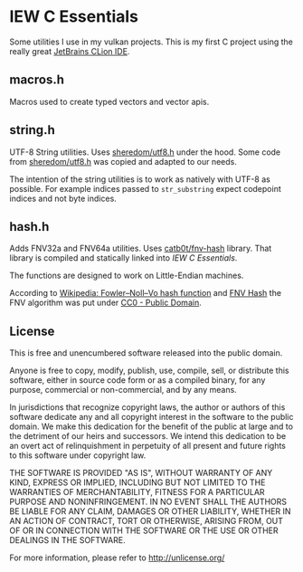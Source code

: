 # IEW C Essentials

Some utilities I use in my vulkan projects. This is my first C project 
using the really great [JetBrains CLion IDE][2].

## macros.h

Macros used to create typed vectors and vector apis.

## string.h

UTF-8 String utilities. Uses [sheredom/utf8.h][1] under the hood.
Some code from [sheredom/utf8.h][1] was copied and adapted to our
needs.

The intention of the string utilities is to work as natively with
UTF-8 as possible. For example indices passed to `str_substring` 
expect codepoint indices and not byte indices.

## hash.h
Adds FNV32a and FNV64a utilities. Uses [catb0t/fnv-hash][3] library. That 
library is compiled and statically linked into *IEW C Essentials*.

The functions are designed to work on Little-Endian machines.

According to [Wikipedia: Fowler–Noll–Vo hash function][4] and [FNV Hash][5]
the FNV algorithm was put under [CC0 - Public Domain][6]. 

## License

This is free and unencumbered software released into the public domain.

Anyone is free to copy, modify, publish, use, compile, sell, or
distribute this software, either in source code form or as a compiled
binary, for any purpose, commercial or non-commercial, and by any
means.

In jurisdictions that recognize copyright laws, the author or authors
of this software dedicate any and all copyright interest in the
software to the public domain. We make this dedication for the benefit
of the public at large and to the detriment of our heirs and
successors. We intend this dedication to be an overt act of
relinquishment in perpetuity of all present and future rights to this
software under copyright law.

THE SOFTWARE IS PROVIDED "AS IS", WITHOUT WARRANTY OF ANY KIND,
EXPRESS OR IMPLIED, INCLUDING BUT NOT LIMITED TO THE WARRANTIES OF
MERCHANTABILITY, FITNESS FOR A PARTICULAR PURPOSE AND NONINFRINGEMENT.
IN NO EVENT SHALL THE AUTHORS BE LIABLE FOR ANY CLAIM, DAMAGES OR
OTHER LIABILITY, WHETHER IN AN ACTION OF CONTRACT, TORT OR OTHERWISE,
ARISING FROM, OUT OF OR IN CONNECTION WITH THE SOFTWARE OR THE USE OR
OTHER DEALINGS IN THE SOFTWARE.

For more information, please refer to <http://unlicense.org/>


[1]: https://github.com/sheredom/utf8.h
[2]: https://www.jetbrains.com/clion/
[3]: https://github.com/catb0t/fnv-hash
[4]: https://en.wikipedia.org/wiki/Fowler%E2%80%93Noll%E2%80%93Vo_hash_function#Overview
[5]: http://www.isthe.com/chongo/tech/comp/fnv/index.html#public_domain
[6]: http://www.isthe.com/chongo/tech/comp/fnv/index.html#public_domain